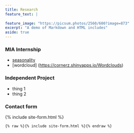```yaml
---
title: Research
feature_text: |
  
feature_image: "https://picsum.photos/2560/600?image=873"
excerpt: "A demo of Markdown and HTML includes"
aside: true
---
```


### MIA Internship
* [seasonality](https://cornerz.shinyapps.io/MIA_Seasonality/)
* [wordcloud] (https://cornerz.shinyapps.io/Wordclouds)

### Independent Project
* thing 1
* thing 2


### Contact form

{% include site-form.html %}

``` html
{% raw %}{% include site-form.html %}{% endraw %}
```
